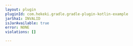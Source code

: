 ```yaml
---
layout: plugin
pluginId: com.hekeki.gradle.gradle-plugin-kotlin-example
jarSha1: INVALID
isJarAvailable: true
error: NONE
violations: []

---
```


